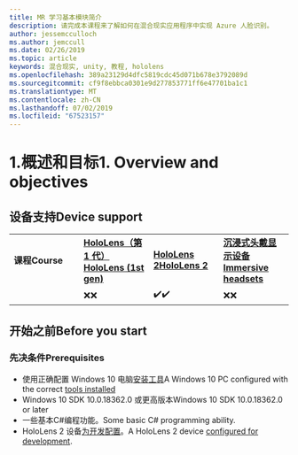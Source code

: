```yaml
---
title: MR 学习基本模块简介
description: 请完成本课程来了解如何在混合现实应用程序中实现 Azure 人脸识别。
author: jessemcculloch
ms.author: jemccull
ms.date: 02/26/2019
ms.topic: article
keywords: 混合现实, unity, 教程, hololens
ms.openlocfilehash: 389a23129d4dfc5819cdc45d071b678e3792089d
ms.sourcegitcommit: cf9f8ebbca0301e9d277853771ff6e47701ba1c1
ms.translationtype: MT
ms.contentlocale: zh-CN
ms.lasthandoff: 07/02/2019
ms.locfileid: "67523157"
---
```

# <a name="1-overview-and-objectives"></a><span data-ttu-id="bfc71-104">1.概述和目标</span><span class="sxs-lookup"><span data-stu-id="bfc71-104">1. Overview and objectives</span></span>

## <a name="device-support"></a><span data-ttu-id="bfc71-105">设备支持</span><span class="sxs-lookup"><span data-stu-id="bfc71-105">Device support</span></span>

<table>
    <colgroup>
    <col width="25%" />
    <col width="25%" />
    <col width="25%" />
    <col width="25%" />
    </colgroup>
    <tr>
        <td><span data-ttu-id="bfc71-106"><strong>课程</strong></span><span class="sxs-lookup"><span data-stu-id="bfc71-106"><strong>Course</strong></span></span></td>
        <td><span data-ttu-id="bfc71-107"><a href="hololens-hardware-details.md"><strong>HoloLens（第 1 代）</strong></a></span><span class="sxs-lookup"><span data-stu-id="bfc71-107"><a href="hololens-hardware-details.md"><strong>HoloLens (1st gen)</strong></a></span></span></td>
        <td><span data-ttu-id="bfc71-108"><a href="https://www.microsoft.com/en-us/hololens/hardware"><strong>HoloLens 2</strong></a></span><span class="sxs-lookup"><span data-stu-id="bfc71-108"><a href="https://www.microsoft.com/en-us/hololens/hardware"><strong>HoloLens 2</strong></a></span></span></td>
        <td><span data-ttu-id="bfc71-109"><a href="immersive-headset-hardware-details.md"><strong>沉浸式头戴显示设备</strong></a></span><span class="sxs-lookup"><span data-stu-id="bfc71-109"><a href="immersive-headset-hardware-details.md"><strong>Immersive headsets</strong></a></span></span></td>
    </tr>
     <tr>
        <td></td>
        <td><span data-ttu-id="bfc71-110">❌</span><span class="sxs-lookup"><span data-stu-id="bfc71-110">❌</span></span></td>
        <td><span data-ttu-id="bfc71-111">✔️</span><span class="sxs-lookup"><span data-stu-id="bfc71-111">✔️</span></span></td>
        <td><span data-ttu-id="bfc71-112">❌</span><span class="sxs-lookup"><span data-stu-id="bfc71-112">❌</span></span></td>
    </tr>
</table>

## <a name="before-you-start"></a><span data-ttu-id="bfc71-113">开始之前</span><span class="sxs-lookup"><span data-stu-id="bfc71-113">Before you start</span></span>

### <a name="prerequisites"></a><span data-ttu-id="bfc71-114">先决条件</span><span class="sxs-lookup"><span data-stu-id="bfc71-114">Prerequisites</span></span>

* <span data-ttu-id="bfc71-115">使用正确配置 Windows 10 电脑[安装工具](install-the-tools.md)</span><span class="sxs-lookup"><span data-stu-id="bfc71-115">A Windows 10 PC configured with the correct [tools installed](install-the-tools.md)</span></span>
* <span data-ttu-id="bfc71-116">Windows 10 SDK 10.0.18362.0 或更高版本</span><span class="sxs-lookup"><span data-stu-id="bfc71-116">Windows 10 SDK 10.0.18362.0 or later</span></span>
* <span data-ttu-id="bfc71-117">一些基本C#编程功能。</span><span class="sxs-lookup"><span data-stu-id="bfc71-117">Some basic C# programming ability.</span></span>
* <span data-ttu-id="bfc71-118">HoloLens 2 设备[为开发配置](using-visual-studio.md#enabling-developer-mode)。</span><span class="sxs-lookup"><span data-stu-id="bfc71-118">A HoloLens 2 device [configured for development](using-visual-studio.md#enabling-developer-mode).</span></span>
